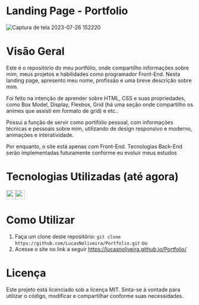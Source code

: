 # Landing Page - Portfolio
![Captura de tela 2023-07-26 152220](https://github.com/LucasNoliveira/Portfolio/assets/83134855/76237736-1c89-4960-baf2-7c2d54111d32)

# Visão Geral
Este é o repositório do meu portfólio, onde compartilho informações sobre mim, meus projetos e habilidades como programador Front-End. Nesta landing page, apresento meu nome, profissão e uma breve descrição sobre mim.

Foi feito na intenção de aprender sobre HTML, CSS e suas propriedades, como Box Model, Display, Flexbox, Grid (há uma seção onde compartilho os animes que assisti em formato de grid) e etc..



Possui a função de servir como portifólio pessoal, com informações técnicas e pessoais sobre mim, utilizando de design responsivo e moderno, animações e interatividade.

Por enquanto, o site está apenas com Front-End. Tecnologias Back-End serão implementadas futuramente conforme eu evoluir meus estudos

# Tecnologias Utilizadas (até agora)
<div style="display: flex; flex-wrap: wrap;">
  <img height="25em" src="https://img.shields.io/badge/HTML5-E34F26?style=for-the-badge&logo=html5&logoColor=white" />
  <img height="25em" src="https://img.shields.io/badge/CSS3-1572B6?style=for-the-badge&logo=css3&logoColor=white" />
</div>

# Como Utilizar
1. Faça um clone deste repositório:
` git clone https://github.com/LucasNoliveira/Portfolio.git `
ou
2. Acesse o site no link a seguir https://lucasnoliveira.github.io/Portfolio/

# Licença
Este projeto está licenciado sob a licença MIT. Sinta-se à vontade para utilizar o código, modificar e compartilhar conforme suas necessidades.

